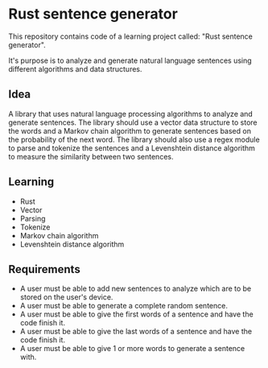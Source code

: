 # Rust sentence generator

This repository contains code of a learning project called: "Rust sentence generator".

It's purpose is to analyze and generate natural language sentences using different algorithms and data structures.

## Idea

A library that uses natural language processing algorithms to analyze and generate sentences. The library should use a vector data structure to store the words and a Markov chain algorithm to generate sentences based on the probability of the next word. The library should also use a regex module to parse and tokenize the sentences and a Levenshtein distance algorithm to measure the similarity between two sentences.

## Learning

- Rust
- Vector
- Parsing
- Tokenize
- Markov chain algorithm
- Levenshtein distance algorithm

## Requirements

- A user must be able to add new sentences to analyze which are to be stored on the user's device.
- A user must be able to generate a complete random sentence.
- A user must be able to give the first words of a sentence and have the code finish it.
- A user must be able to give the last words of a sentence and have the code finish it.
- A user must be able to give 1 or more words to generate a sentence with.
